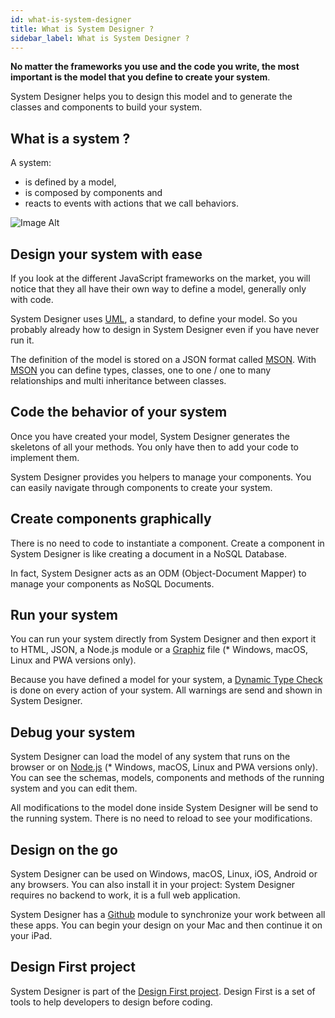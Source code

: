 ```yaml
---
id: what-is-system-designer
title: What is System Designer ?
sidebar_label: What is System Designer ?
---
```


**No matter the frameworks you use and the code you write, the most important is the model that you define to create your system**. 

System Designer helps you to design this model and to generate the classes and components to build your system.

## What is a system ?

A system:

* is defined by a model,
* is composed by components and
* reacts to events with actions that we call behaviors.

![Image Alt](../../img/0237548-system.png)

## Design your system with ease

If you look at the different JavaScript frameworks on the market, you will notice that they all have their own way to define a model, generally only with code.

System Designer uses [UML](http://www.uml.org), a standard, to define your model. So you probably already how to design in System Designer even if you have never run it.

The definition of the model is stored on a JSON format called [MSON](https://designfirst.io/systemruntime/documentation/docs/design-your-model.html#defining-your-model). With [MSON](https://designfirst.io/systemruntime/documentation/docs/design-your-model.html#defining-your-model) you can define types, classes, one to one / one to many relationships and multi inheritance between classes.

## Code the behavior of your system

Once you have created your model, System Designer generates the skeletons of all your methods. You only have then to add your code to implement them.

System Designer provides you helpers to manage your components. You can easily navigate through components to create your system.

## Create components graphically

There is no need to code to instantiate a component. Create a component in System Designer is like creating a document in a NoSQL Database.

In fact, System Designer acts as an ODM (Object-Document Mapper) to manage your components as NoSQL Documents.

## Run your system

You can run your system directly from System Designer and then export it to HTML, JSON, a Node.js module or a [Graphiz](https://graphviz.org) file (* Windows, macOS, Linux and PWA versions only).

Because you have defined a model for your system, a [Dynamic Type Check](https://en.wikipedia.org/wiki/Type_system#DYNAMIC) is done on every action of your system. All warnings are send and shown in System Designer.

## Debug your system

System Designer can load the model of any system that runs on the browser or on [Node.js](https://nodejs.org/en/)  (* Windows, macOS, Linux and PWA versions only). You can see the schemas, models, components and methods of the running system and you can edit them.

All modifications to the model done inside System Designer will be send to the running system. There is no need to reload to see your modifications.

## Design on the go

System Designer can be used on Windows, macOS, Linux, iOS, Android or any browsers. You can also install it in your project: System Designer requires no backend to work, it is a full web application.

System Designer has a [Github](https://github.com) module to synchronize your work between all these apps. You can begin your design on your Mac and then continue it on your iPad.

## Design First project

System Designer is part of the [Design First project](https://github.com/design-first). Design First is a set of tools to help developers to design before coding.